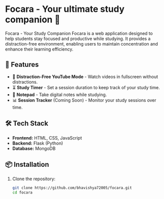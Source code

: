 
# Focara - Your ultimate study companion 🎯
Focara - Your Study Companion Focara is a web application designed to help students stay focused and productive while studying. It provides a distraction-free environment, 
enabling users to maintain concentration and enhance their learning efficiency.

## 🚀 Features
- 🎥 **Distraction-Free YouTube Mode** - Watch videos in fullscreen without distractions.
- ⏳ **Study Timer** - Set a session duration to keep track of your study time.
- 📝 **Notepad** - Take digital notes while studying.
- 📊 **Session Tracker** (Coming Soon) - Monitor your study sessions over time.

## 🛠️ Tech Stack
- **Frontend:** HTML, CSS, JavaScript
- **Backend:** Flask (Python)
- **Database:**  MongoDB

## 📦 Installation
1. Clone the repository:
   ```sh
   git clone https://github.com/bhavishya72005/focara.git
   cd focara
